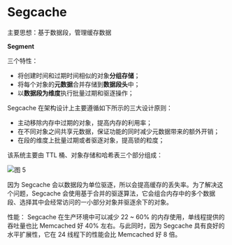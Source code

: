 Segcache
===

主要思想：基于数据段，管理缓存数据

**Segment**

三个特性：
- 将创建时间和过期时间相似的对象**分组存储**；
- 将每个对象的**元数据**合并存储到**数据段头**中；
- 以**数据段为维度**执行批量过期和驱逐操作；

Segcache 在架构设计上主要遵循如下所示的三大设计原则：
- 主动移除内存中过期的对象，提高内存的利用率；
- 在不同对象之间共享元数据，保证功能的同时减少元数据带来的额外开销；
- 在段的维度上批量过期或者驱逐对象，提高锁的粒度；

该系统主要由 TTL 桶、对象存储和哈希表三个部分组成：

![图 5](https://i.loli.net/2021/07/15/KdoulGH5sm19Lhr.png)  


因为 Segcache 会以数据段为单位驱逐，所以会提高缓存的丢失率。为了解决这个问题，Segcache 会使用基于合并的驱逐算法，它会组合内存中的多个数据段、选择其中会经常访问的一小部分对象并驱逐余下的对象。

性能：
Segcache 在生产环境中可以减少 22 ~ 60% 的内存使用，单线程提供的吞吐量也比 Memcached 好 40% 左右。与此同时，因为 Segcache 具有良好的水平扩展性，它在 24 线程下的性能会比 Memcached 好 8 倍。
